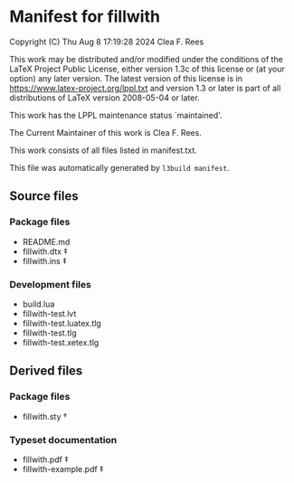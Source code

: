 # Manifest for fillwith

Copyright (C) Thu Aug  8 17:19:28 2024 Clea F. Rees

This work may be distributed and/or modified under the conditions of the LaTeX
Project Public License, either version 1.3c of this license or (at your option)
any later version.  The latest version of this license is in
      https://www.latex-project.org/lppl.txt
and version 1.3 or later is part of all distributions of LaTeX version 
2008-05-04 or later.

This work has the LPPL maintenance status `maintained'.

The Current Maintainer of this work is Clea F. Rees.

This work consists of all files listed in manifest.txt.

This file was automatically generated by `l3build manifest`.

## Source files


### Package files


* README.md
* fillwith.dtx ‡
* fillwith.ins ‡

### Development files


* build.lua
* fillwith-test.lvt 
* fillwith-test.luatex.tlg 
* fillwith-test.tlg 
* fillwith-test.xetex.tlg 


## Derived files


### Package files

* fillwith.sty †

### Typeset documentation

* fillwith.pdf ‡
* fillwith-example.pdf ‡
